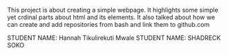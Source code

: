 
This project is about creating a simple webpage. It highlights some simple yet crdinal parts about html and its elements. It also talked about how we can create and add repositories from bash and link them to github.com


STUDENT NAME: Hannah Tikulirekuti Mwale
STUDENT NAME: SHADRECK SOKO

